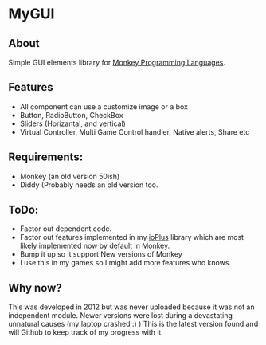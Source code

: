 MyGUI
=====

## About
Simple GUI elements library for [Monkey Programming Languages](http://Monkey-x.com).

## Features
- All component can use a customize image or a box
- Button, RadioButton, CheckBox
- Sliders (Horizantal, and vertical)
- Virtual Controller, Multi Game Control handler, Native alerts, Share etc

## Requirements:
- Monkey (an old version 50ish)
- Diddy (Probably needs an old version too.

## ToDo:
- Factor out dependent code.
- Factor out features implemented in my [ioPlus](https://github.com/Alshurafa/ioPlus) library which are most likely implemented now by default in Monkey.
- Bump it up so it support New versions of Monkey
- I use this in my games so I might add more features who knows.

## Why now?
This was developed in 2012 but was never uploaded because it was not an independent module.
Newer versions were lost during a devastating unnatural causes (my laptop crashed :) )
This is the latest version found and will Github to keep track of my progress with it.
